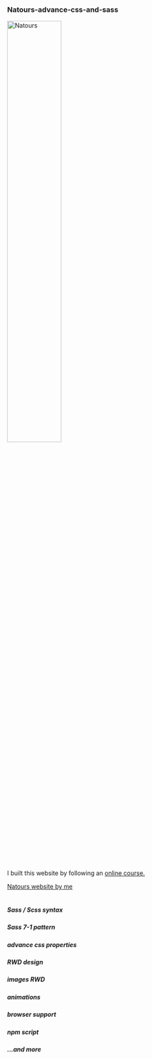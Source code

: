 <h3>Natours-advance-css-and-sass</h3>

<a href="https://natoursbyzale.netlify.app"><img src="https://i.ibb.co/WpjbC7P/Natours.png" alt="Natours" width="50%"></a>
<p>I built this website by following an <a href="https://www.udemy.com/course/advanced-css-and-sass/">online course.</a></p>
<a href="https://natoursbyzale.netlify.app">Natours website by me</a>
</br>
</br>
<h5>Sass / Scss syntax</h5>
<h5>Sass 7-1 pattern</h5>
<h5>advance css properties</h5>
<h5>RWD design</h5>
<h5>images RWD</h5>
<h5>animations</h5>
<h5>browser support</h5>
<h5>npm script</h5>
<h5>...and more</h5>

